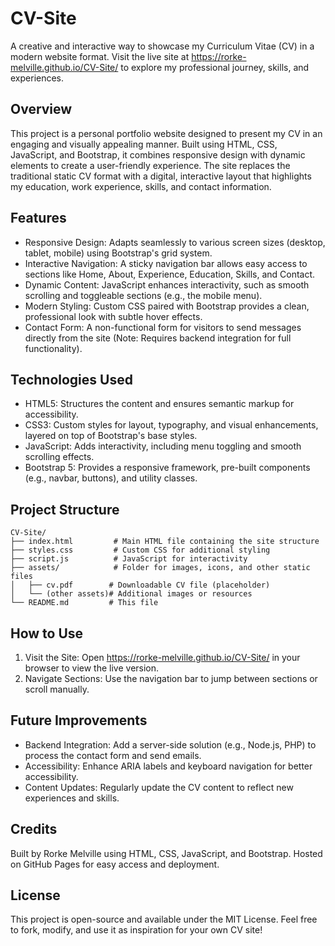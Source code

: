 # CV-Site
A creative and interactive way to showcase my Curriculum Vitae (CV) in a modern website format. Visit the live site at https://rorke-melville.github.io/CV-Site/ to explore my professional journey, skills, and experiences.

## Overview
This project is a personal portfolio website designed to present my CV in an engaging and visually appealing manner. Built using HTML, CSS, JavaScript, and Bootstrap, it combines responsive design with dynamic elements to create a user-friendly experience. The site replaces the traditional static CV format with a digital, interactive layout that highlights my education, work experience, skills, and contact information.

## Features
- Responsive Design: Adapts seamlessly to various screen sizes (desktop, tablet, mobile) using Bootstrap's grid system.
- Interactive Navigation: A sticky navigation bar allows easy access to sections like Home, About, Experience, Education, Skills, and Contact.
- Dynamic Content: JavaScript enhances interactivity, such as smooth scrolling and toggleable sections (e.g., the mobile menu).
- Modern Styling: Custom CSS paired with Bootstrap provides a clean, professional look with subtle hover effects.
- Contact Form: A non-functional form for visitors to send messages directly from the site (Note: Requires backend integration for full functionality).

## Technologies Used
- HTML5: Structures the content and ensures semantic markup for accessibility.
- CSS3: Custom styles for layout, typography, and visual enhancements, layered on top of Bootstrap's base styles.
- JavaScript: Adds interactivity, including menu toggling and smooth scrolling effects.
- Bootstrap 5: Provides a responsive framework, pre-built components (e.g., navbar, buttons), and utility classes.

## Project Structure
```
CV-Site/
├── index.html         # Main HTML file containing the site structure
├── styles.css         # Custom CSS for additional styling
├── script.js          # JavaScript for interactivity
├── assets/            # Folder for images, icons, and other static files
│   ├── cv.pdf        # Downloadable CV file (placeholder)
│   └── (other assets)# Additional images or resources
└── README.md         # This file
```
## How to Use
1. Visit the Site: Open https://rorke-melville.github.io/CV-Site/ in your browser to view the live version.
2. Navigate Sections: Use the navigation bar to jump between sections or scroll manually.

## Future Improvements
- Backend Integration: Add a server-side solution (e.g., Node.js, PHP) to process the contact form and send emails.
- Accessibility: Enhance ARIA labels and keyboard navigation for better accessibility.
- Content Updates: Regularly update the CV content to reflect new experiences and skills.

## Credits
Built by Rorke Melville using HTML, CSS, JavaScript, and Bootstrap.
Hosted on GitHub Pages for easy access and deployment.
## License
This project is open-source and available under the MIT License. Feel free to fork, modify, and use it as inspiration for your own CV site!
